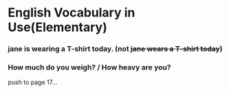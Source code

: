 # English Vocabulary in Use(Elementary)

### jane is wearing a T-shirt today. (not ~~jane wears a T-shirt today~~)
### How much do you weigh? / How heavy are you?


push to page 17...


















